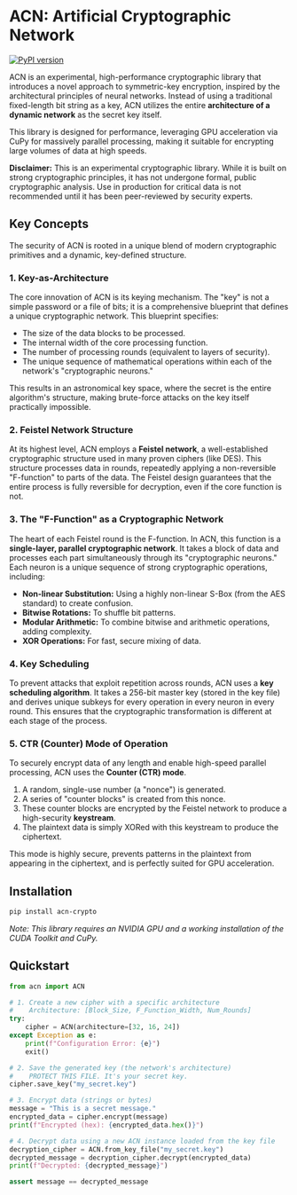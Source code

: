 # ACN: Artificial Cryptographic Network

[![PyPI version](https://badge.fury.io/py/acn-crypto.svg)](https://badge.fury.io/py/acn-crypto)

ACN is an experimental, high-performance cryptographic library that introduces a novel approach to symmetric-key encryption, inspired by the architectural principles of neural networks. Instead of using a traditional fixed-length bit string as a key, ACN utilizes the entire **architecture of a dynamic network** as the secret key itself.

This library is designed for performance, leveraging GPU acceleration via CuPy for massively parallel processing, making it suitable for encrypting large volumes of data at high speeds.

**Disclaimer:** This is an experimental cryptographic library. While it is built on strong cryptographic principles, it has not undergone formal, public cryptographic analysis. Use in production for critical data is not recommended until it has been peer-reviewed by security experts.

## Key Concepts

The security of ACN is rooted in a unique blend of modern cryptographic primitives and a dynamic, key-defined structure.

### 1. Key-as-Architecture
The core innovation of ACN is its keying mechanism. The "key" is not a simple password or a file of bits; it is a comprehensive blueprint that defines a unique cryptographic network. This blueprint specifies:
- The size of the data blocks to be processed.
- The internal width of the core processing function.
- The number of processing rounds (equivalent to layers of security).
- The unique sequence of mathematical operations within each of the network's "cryptographic neurons."

This results in an astronomical key space, where the secret is the entire algorithm's structure, making brute-force attacks on the key itself practically impossible.

### 2. Feistel Network Structure
At its highest level, ACN employs a **Feistel network**, a well-established cryptographic structure used in many proven ciphers (like DES). This structure processes data in rounds, repeatedly applying a non-reversible "F-function" to parts of the data. The Feistel design guarantees that the entire process is fully reversible for decryption, even if the core function is not.

### 3. The "F-Function" as a Cryptographic Network
The heart of each Feistel round is the F-function. In ACN, this function is a **single-layer, parallel cryptographic network**. It takes a block of data and processes each part simultaneously through its "cryptographic neurons." Each neuron is a unique sequence of strong cryptographic operations, including:
- **Non-linear Substitution:** Using a highly non-linear S-Box (from the AES standard) to create confusion.
- **Bitwise Rotations:** To shuffle bit patterns.
- **Modular Arithmetic:** To combine bitwise and arithmetic operations, adding complexity.
- **XOR Operations:** For fast, secure mixing of data.

### 4. Key Scheduling
To prevent attacks that exploit repetition across rounds, ACN uses a **key scheduling algorithm**. It takes a 256-bit master key (stored in the key file) and derives unique subkeys for every operation in every neuron in every round. This ensures that the cryptographic transformation is different at each stage of the process.

### 5. CTR (Counter) Mode of Operation
To securely encrypt data of any length and enable high-speed parallel processing, ACN uses the **Counter (CTR) mode**.
1. A random, single-use number (a "nonce") is generated.
2. A series of "counter blocks" is created from this nonce.
3. These counter blocks are encrypted by the Feistel network to produce a high-security **keystream**.
4. The plaintext data is simply XORed with this keystream to produce the ciphertext.

This mode is highly secure, prevents patterns in the plaintext from appearing in the ciphertext, and is perfectly suited for GPU acceleration.

## Installation
```bash
pip install acn-crypto
```
*Note: This library requires an NVIDIA GPU and a working installation of the CUDA Toolkit and CuPy.*

## Quickstart

```python
from acn import ACN

# 1. Create a new cipher with a specific architecture
#    Architecture: [Block_Size, F_Function_Width, Num_Rounds]
try:
    cipher = ACN(architecture=[32, 16, 24])
except Exception as e:
    print(f"Configuration Error: {e}")
    exit()

# 2. Save the generated key (the network's architecture)
#    PROTECT THIS FILE. It's your secret key.
cipher.save_key("my_secret.key")

# 3. Encrypt data (strings or bytes)
message = "This is a secret message."
encrypted_data = cipher.encrypt(message)
print(f"Encrypted (hex): {encrypted_data.hex()}")

# 4. Decrypt data using a new ACN instance loaded from the key file
decryption_cipher = ACN.from_key_file("my_secret.key")
decrypted_message = decryption_cipher.decrypt(encrypted_data)
print(f"Decrypted: {decrypted_message}")

assert message == decrypted_message
```